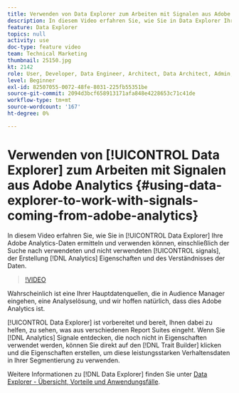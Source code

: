 ```yaml
---
title: Verwenden von Data Explorer zum Arbeiten mit Signalen aus Adobe Analytics
description: In diesem Video erfahren Sie, wie Sie in Data Explorer Ihre Adobe Analytics-Daten ermitteln und verwenden können, einschließlich der Suche nach verwendeten und nicht verwendeten Signalen, der Erstellung von Analytics-Eigenschaften und des Verständnisses der Daten.
feature: Data Explorer
topics: null
activity: use
doc-type: feature video
team: Technical Marketing
thumbnail: 25150.jpg
kt: 2142
role: User, Developer, Data Engineer, Architect, Data Architect, Admin, Leader
level: Beginner
exl-id: 82507055-0072-48fe-8031-225fb55351be
source-git-commit: 2094d3bcf658913171afa848e4228653c71c41de
workflow-type: tm+mt
source-wordcount: '167'
ht-degree: 0%

---
```


# Verwenden von [!UICONTROL Data Explorer] zum Arbeiten mit Signalen aus Adobe Analytics {#using-data-explorer-to-work-with-signals-coming-from-adobe-analytics}

In diesem Video erfahren Sie, wie Sie in [!UICONTROL Data Explorer] Ihre Adobe Analytics-Daten ermitteln und verwenden können, einschließlich der Suche nach verwendeten und nicht verwendeten [!UICONTROL signals], der Erstellung [!DNL Analytics] Eigenschaften und des Verständnisses der Daten.

>[!VIDEO](https://video.tv.adobe.com/v/25150/?quality=12)

Wahrscheinlich ist eine Ihrer Hauptdatenquellen, die in Audience Manager eingehen, eine Analyselösung, und wir hoffen natürlich, dass dies Adobe Analytics ist.

[!UICONTROL Data Explorer] ist vorbereitet und bereit, Ihnen dabei zu helfen, zu sehen, was aus verschiedenen Report Suites eingeht. Wenn Sie [!DNL Analytics] Signale entdecken, die noch nicht in Eigenschaften verwendet werden, können Sie direkt auf den [!DNL Trait Builder] klicken und die Eigenschaften erstellen, um diese leistungsstarken Verhaltensdaten in Ihrer Segmentierung zu verwenden.

Weitere Informationen zu [!DNL Data Explorer] finden Sie unter [Data Explorer - Übersicht, Vorteile und Anwendungsfälle](https://experienceleague.adobe.com/docs/audience-manager/user-guide/features/data-explorer/data-explorer-overview.html?lang=en).
